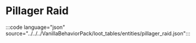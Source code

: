 # Pillager Raid

:::code language="json" source="../../../VanillaBehaviorPack/loot_tables/entities/pillager_raid.json":::